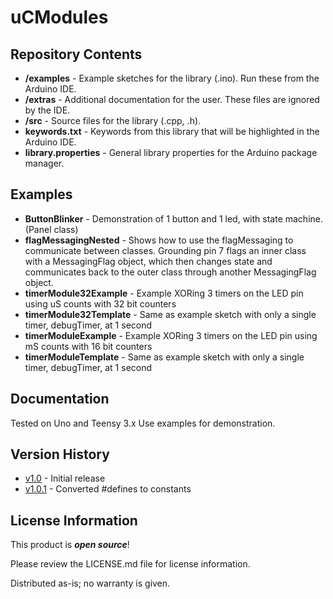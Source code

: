 uCModules
========================================

Repository Contents
-------------------

* **/examples** - Example sketches for the library (.ino). Run these from the Arduino IDE. 
* **/extras** - Additional documentation for the user. These files are ignored by the IDE.
* **/src** - Source files for the library (.cpp, .h).
* **keywords.txt** - Keywords from this library that will be highlighted in the Arduino IDE. 
* **library.properties** - General library properties for the Arduino package manager. 

Examples
-------------------

* **ButtonBlinker** - Demonstration of 1 button and 1 led, with state machine. (Panel class)
* **flagMessagingNested** - Shows how to use the flagMessaging to communicate between classes.  Grounding pin 7 flags an inner class with a MessagingFlag object, which then changes state and communicates back to the outer class through another MessagingFlag object.
* **timerModule32Example** - Example XORing 3 timers on the LED pin using uS counts with 32 bit counters
* **timerModule32Template** - Same as example sketch with only a single timer, debugTimer, at 1 second
* **timerModuleExample** - Example XORing 3 timers on the LED pin using mS counts with 16 bit counters
* **timerModuleTemplate** - Same as example sketch with only a single timer, debugTimer, at 1 second

Documentation
--------------

Tested on Uno and Teensy 3.x  Use examples for demonstration.

Version History
---------------

* [v1.0](https://github.com/marshalltaylorSFE/uCModules/tree/V_1_0) - Initial release
* [v1.0.1](https://github.com/marshalltaylorSFE/uCModules/tree/V_1_0_1) - Converted #defines to constants

License Information
-------------------

This product is _**open source**_! 

Please review the LICENSE.md file for license information. 

Distributed as-is; no warranty is given.

